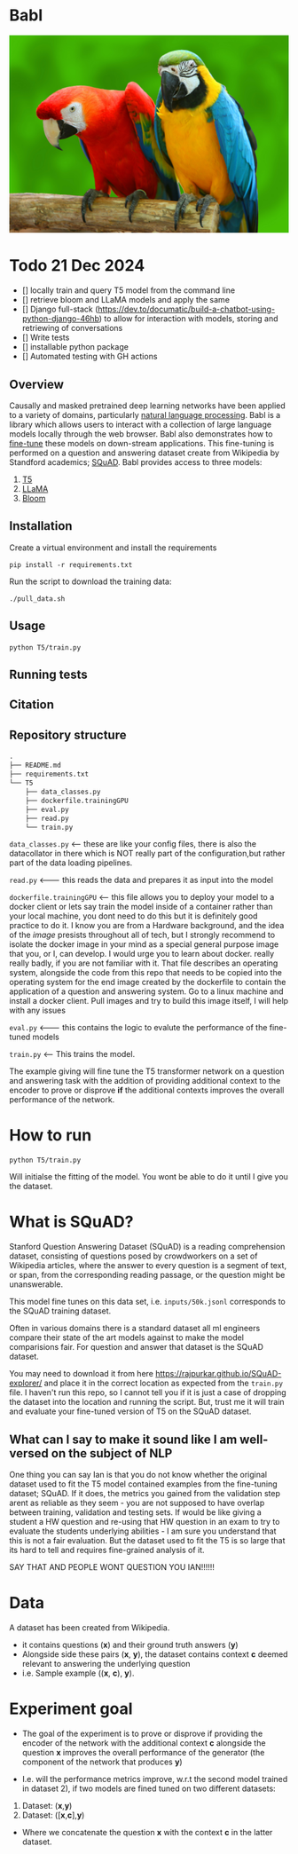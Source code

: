 # Babl

![alt text](img/parrot.jpg "conversational")
# Todo 21 Dec 2024
- [] locally train and query T5 model from the command line 
- [] retrieve bloom and LLaMA models and apply the same 
- [] Django full-stack (https://dev.to/documatic/build-a-chatbot-using-python-django-46hb) to allow for interaction with models, storing and retriewing of conversations
- [] Write tests 
- [] installable python package
- [] Automated testing with GH actions 

## Overview 
Causally and masked pretrained deep learning networks have been applied to a variety of domains, particularly [natural language processing](https://en.wikipedia.org/wiki/Natural_language_processing). Babl is a library which allows users to interact with a collection of large language models locally through the web browser. Babl also demonstrates how to [fine-tune](https://en.wikipedia.org/wiki/Fine-tuning_(deep_learning)) these models on down-stream applications. This fine-tuning is performed on a question and answering dataset create from Wikipedia by Standford academics; [SQuAD](https://arxiv.org/abs/1606.05250). Babl provides access to three models:
1) [T5](https://en.wikipedia.org/wiki/T5_(language_model))
2) [LLaMA](https://en.wikipedia.org/wiki/Llama_language_model)
3) [Bloom](https://en.wikipedia.org/wiki/BLOOM_(language_model))



## Installation 

Create a virtual environment and install the requirements
```
pip install -r requirements.txt
```
Run the script to download the training data: 
```
./pull_data.sh
```

## Usage



```
python T5/train.py
```

## Running tests


## Citation 


## Repository structure 
```
.
├── README.md
├── requirements.txt
└── T5
    ├── data_classes.py
    ├── dockerfile.trainingGPU
    ├── eval.py
    ├── read.py
    └── train.py
```

`data_classes.py` <-- these are like your config files, there is also the datacollator in there which is NOT really part of the configuration,but rather part of the data loading pipelines. 

 `read.py` <--- this reads the data and prepares it as input into the model

 `dockerfile.trainingGPU`  <-- this file allows you to deploy your model to a docker client or lets say train the model inside of a container rather than your local machine, you dont need to do this but it is definitely good practice to do it. I know you are from a Hardware background, and the idea of the _image_ presists throughout all of tech, but I strongly recommend to isolate the docker image in your mind as a special general purpose image that you, or I, can develop. I would urge you to learn about docker. really really badly, if you are not familiar with it. That file describes an operating system, alongside the code from this repo that needs to be copied into the operating system for the end image created by the dockerfile to contain the application of a question and answering system. Go to a linux machine and install a docker client. Pull images and try to build this image itself, I will help with any issues 

  `eval.py` <--- this contains the logic to evalute the performance of the fine-tuned models

 `train.py` <-- This trains the model. 

The example giving will fine tune the T5 transformer network on a question and answering task with the addition of providing additional context to the encoder to prove or disprove **if** the additional contexts improves the overall performance of the network. 

# How to run
```
python T5/train.py
```
Will initialse the fitting of the model. You wont be able to do it until I give you the dataset. 

# What is SQuAD?
Stanford Question Answering Dataset (SQuAD) is a reading comprehension dataset, consisting of questions posed by crowdworkers on a set of Wikipedia articles, where the answer to every question is a segment of text, or span, from the corresponding reading passage, or the question might be unanswerable.

This model fine tunes on this data set, i.e. `inputs/50k.jsonl` corresponds to the SQuAD training dataset. 

Often in various domains there is a standard dataset all ml engineers compare their state of the art models against to make the model comparisions fair. For question and answer that dataset is the SQuAD dataset. 

You may need to download it from here https://rajpurkar.github.io/SQuAD-explorer/ and place it in the correct location as expected from the `train.py` file. I haven't run this repo, so I cannot tell you if it is just a case of dropping the dataset into the location and running the script. But, trust me it will train and evaluate your fine-tuned version of T5 on the SQuAD dataset. 


## What can I say to make it sound like I am well-versed on the subject of NLP 
 One thing you can say Ian is that you do not know whether the original dataset used to fit the T5 model contained examples from the fine-tuning dataset; SQuAD. If it does, the metrics you gained from the validation step arent as reliable as they seem  - you are not supposed to have overlap between training, validation and testing sets. If would be like giving a student a HW question and re-using that HW question in an exam to try to evaluate the students underlying abilities - I am sure you understand that this is not a fair evaluation. But the dataset used to fit the T5 is so large that its hard to tell and requires fine-grained analysis of it. 

 SAY THAT AND PEOPLE WONT QUESTION YOU IAN!!!!!!



# Data 
A dataset has been created from Wikipedia. 
- it contains questions (**x**) and their ground truth answers (**y**)
- Alongside side these pairs (**x**, **y**), the dataset contains context **c** deemed relevant to answering the underlying question 
- i.e. Sample example ((**x**, **c**), **y**). 

# Experiment goal
- The goal of the experiment is to prove or disprove if providing the encoder of the network with the additional context **c** alongside the question **x** improves the overall performance of the generator (the component of the network that produces **y**)

- I.e. will the performance metrics improve, w.r.t the second model trained in dataset 2), if two models are fined tuned on two different datasets:
1) Dataset: (**x**,**y**)
2) Dataset: ([**x**,**c**],**y**)
- Where we concatenate the question **x** with the context **c** in the latter dataset. 

